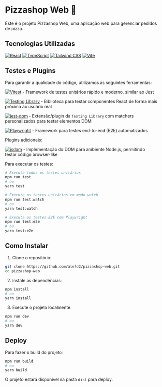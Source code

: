 # Pizzashop Web 🍕

Este é o projeto Pizzashop Web, uma aplicação web para gerenciar pedidos de pizza.

## Tecnologias Utilizadas

[![React](https://img.shields.io/badge/React-20232A?style=for-the-badge&logo=react&logoColor=61DAFB)](https://reactjs.org/)
[![TypeScript](https://img.shields.io/badge/TypeScript-007ACC?style=for-the-badge&logo=typescript&logoColor=white)](https://www.typescriptlang.org/)
[![Tailwind CSS](https://img.shields.io/badge/Tailwind_CSS-38B2AC?style=for-the-badge&logo=tailwind-css&logoColor=white)](https://tailwindcss.com/)
[![Vite](https://img.shields.io/badge/Vite-B73BFE?style=for-the-badge&logo=vite&logoColor=FFD62E)](https://vitejs.dev/)


## Testes e Plugins

Para garantir a qualidade do código, utilizamos as seguintes ferramentas:

[![Vitest](https://img.shields.io/badge/Vitest-6E9F18?style=for-the-badge&logo=vitest&logoColor=white)](https://vitest.dev/) - Framework de testes unitários rápido e moderno, similar ao Jest

[![Testing Library](https://img.shields.io/badge/-TestingLibrary-%23E33332?style=for-the-badge&logo=testing-library&logoColor=white)](https://testing-library.com/) - Biblioteca para testar componentes React de forma mais próxima ao usuário real

[![jest-dom](https://img.shields.io/badge/jest--dom-c21325?style=for-the-badge&logo=jest&logoColor=white)](https://testing-library.com/docs/ecosystem-jest-dom/) - Extensão/plugin da `Testing Library` com matchers personalizados para testar elementos DOM

[![Playwright](https://img.shields.io/badge/Playwright-45ba4b?style=for-the-badge&logo=playwright&logoColor=white)](https://playwright.dev/) - Framework para testes end-to-end (E2E) automatizados

Plugins adicionais:

[![jsdom](https://img.shields.io/badge/jsdom-yellow?style=for-the-badge&logo=javascript&logoColor=black)](https://github.com/jsdom/jsdom) - Implementação do DOM para ambiente Node.js, permitindo testar código browser-like


Para executar os testes:
```bash
# Executa todos os testes unitários
npm run test
# ou
yarn test

# Executa os testes unitários em modo watch
npm run test:watch
# ou
yarn test:watch

# Executa os testes E2E com Playwright
npm run test:e2e
# ou
yarn test:e2e
```

## Como Instalar

1. Clone o repositório:
```bash
git clone https://github.com/alefd2/pizzashop-web.git
cd pizzashop-web
```

2. Instale as dependências:
```bash
npm install
# ou
yarn install
```

3. Execute o projeto localmente:
```bash
npm run dev
# ou
yarn dev
```

## Deploy

Para fazer o build do projeto:
```bash
npm run build
# ou
yarn build
```

O projeto estará disponível na pasta `dist` para deploy.